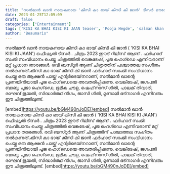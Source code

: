 ```yaml
---
title: "സൽമാൻ ഖാൻ നായകനായ 'കിസി കാ ഭായ് കിസി കി ജാൻ' ടീസർ ഔദ്യോഗിക റിലീസിന് മുന്നേ ഓൺലൈനിൽ"
date: 2023-01-25T12:09:09
draft: false
categories: ["Entertainment"]
tags: ['KISI KA BHAI KISI KI JAAN teaser', 'Pooja Hegde', 'salman khan movie']
author: "Beaumaris"
---
```


സൽമാൻ ഖാൻ നായകനായ കിസി കാ ഭായ് കിസി കി ജാൻ ( 'KISI KA BHAI KISI KI JAAN') ഒഫീഷ്യൽ ടീസർ . ചിത്രം 2023 ഈദ് റിലീസ് ആണ് . ഫർഹാദ് സംജി സംവിധാനം ചെയ്ത ചിത്രത്തിൽ വെങ്കടേഷ്, പൂജ ഹെഗ്ഡെ എന്നിവരാണ് മറ്റ് പ്രധാന താരങ്ങൾ. രവി ബസ്റൂർ ആണ് ചിത്രത്തിന് പശ്ചാത്തല സംഗീതം നൽകുന്നത്.കിസി കാ ഭായ് കിസി കി ജാൻ ഫർഹാദ് സാംജി സംവിധാനം ചെയ്ത ഒരു ആക്ഷൻ പായ്ക്ക് എന്റർടെയ്‌നറാണ്, സൽമാൻ ഖാന്റെ പ്രണയിനിയായി പൂജ ഹെഗ്‌ഡെയെ അവതരിപ്പിക്കുന്നു. വെങ്കിടേഷ്, ജഗപതി ബാബു, പൂജാ ഹെഗ്‌ഡെ, ഭൂമിക ചൗള, ഷെഹ്‌നാസ് ഗിൽ, പാലക് തിവാരി, രാഘവ് ജുയൽ, സിദ്ധാർത്ഥ് നിഗം, ജാസി ഗിൽ, മൃണാലി ഭട്‌നാഗർ എന്നിവരും ഈ ചിത്രത്തിലുണ്ട്.

[embed]https://youtu.be/bGM490nJoDE[/embed]
സൽമാൻ ഖാൻ നായകനായ കിസി കാ ഭായ് കിസി കി ജാൻ ( 'KISI KA BHAI KISI KI JAAN') ഒഫീഷ്യൽ ടീസർ . ചിത്രം 2023 ഈദ് റിലീസ് ആണ് . ഫർഹാദ് സംജി സംവിധാനം ചെയ്ത ചിത്രത്തിൽ വെങ്കടേഷ്, പൂജ ഹെഗ്ഡെ എന്നിവരാണ് മറ്റ് പ്രധാന താരങ്ങൾ. രവി ബസ്റൂർ ആണ് ചിത്രത്തിന് പശ്ചാത്തല സംഗീതം നൽകുന്നത്.കിസി കാ ഭായ് കിസി കി ജാൻ ഫർഹാദ് സാംജി സംവിധാനം ചെയ്ത ഒരു ആക്ഷൻ പായ്ക്ക് എന്റർടെയ്‌നറാണ്, സൽമാൻ ഖാന്റെ പ്രണയിനിയായി പൂജ ഹെഗ്‌ഡെയെ അവതരിപ്പിക്കുന്നു. വെങ്കിടേഷ്, ജഗപതി ബാബു, പൂജാ ഹെഗ്‌ഡെ, ഭൂമിക ചൗള, ഷെഹ്‌നാസ് ഗിൽ, പാലക് തിവാരി, രാഘവ് ജുയൽ, സിദ്ധാർത്ഥ് നിഗം, ജാസി ഗിൽ, മൃണാലി ഭട്‌നാഗർ എന്നിവരും ഈ ചിത്രത്തിലുണ്ട്. [embed]https://youtu.be/bGM490nJoDE[/embed]
